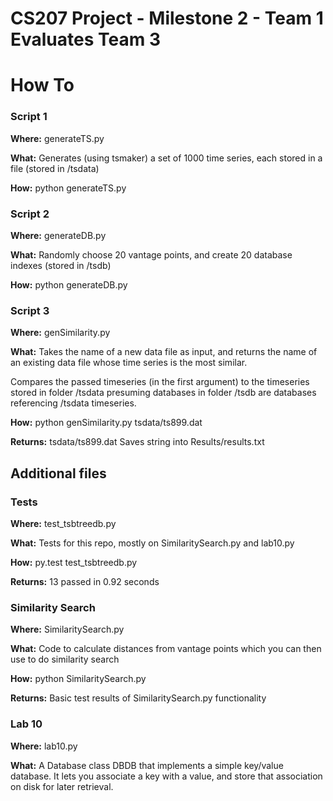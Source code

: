 # CS207 Project - Milestone 2 - Team 1 Evaluates Team 3

# How To

### Script 1
**Where:**
generateTS.py

**What:**
Generates (using tsmaker) a set of 1000 time series, each stored in a file (stored in /tsdata)

**How:**
python generateTS.py

### Script 2
**Where:**
generateDB.py

**What:**
Randomly choose 20 vantage points, and create 20 database indexes (stored in /tsdb)

**How:**
python generateDB.py

### Script 3
**Where:**
genSimilarity.py

**What:**
 Takes the name of a new data file as input, and returns the name of an existing
data file whose time series is the most similar.

Compares the passed timeseries (in the first argument) to the timeseries stored in
folder /tsdata presuming databases in folder /tsdb are databases referencing /tsdata
timeseries.

**How:**
python genSimilarity.py tsdata/ts899.dat

**Returns:**
tsdata/ts899.dat
Saves string into Results/results.txt

## Additional files

### Tests
**Where:**
test_tsbtreedb.py

**What:**
Tests for this repo, mostly on SimilaritySearch.py and lab10.py

**How:**
py.test test_tsbtreedb.py

**Returns:**
13 passed in 0.92 seconds

### Similarity Search
**Where:**
SimilaritySearch.py

**What:**
Code to calculate distances from vantage points which you can then use to do similarity search

**How:**
python SimilaritySearch.py

**Returns:**
Basic test results of SimilaritySearch.py functionality

### Lab 10
**Where:**
lab10.py

**What:**
A Database class DBDB that implements a simple key/value database.
It lets you associate a key with a value, and store that association
on disk for later retrieval.
